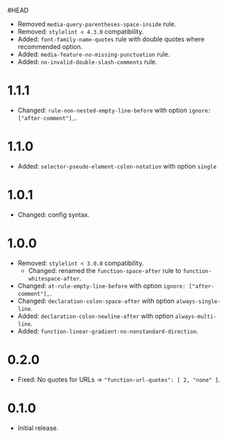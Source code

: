 #HEAD

* Removed `media-query-parentheses-space-inside` rule.
* Removed: `stylelint < 4.3.0` compatibility.
* Added: `font-family-name-quotes` rule with double quotes where recommended option.
* Added: `media-feature-no-missing-punctuation` rule.
* Added: `no-invalid-double-slash-comments` rule.

# 1.1.1

* Changed: `rule-non-nested-empty-line-before` with option `ignore: ["after-comment"],`.

# 1.1.0

* Added: `selector-pseudo-element-colon-notation` with option `single`

# 1.0.1

* Changed: config syntax.

# 1.0.0

* Removed: `stylelint < 3.0.0` compatibility.
  * Changed: renamed the `function-space-after` rule to `function-whitespace-after`.
* Changed: `at-rule-empty-line-before` with option `ignore: ["after-comment"],`.
* Changed: `declaration-colon-space-after` with option `always-single-line`.
* Added: `declaration-colon-newline-after` with option `always-multi-line`.
* Added: `function-linear-gradient-no-nonstandard-direction`.

# 0.2.0

* Fixed: No quotes for URLs -> `"function-url-quotes": [ 2, "none" ]`.

# 0.1.0

* Initial release.
